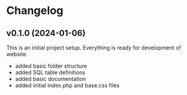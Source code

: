 # Changelog

## v0.1.0 (2024-01-06)

This is an initial project setup. Everything is ready for development of website.

- added basic folder structure
- added SQL table definitions
- added basic documentation
- added initial index.php and base.css files